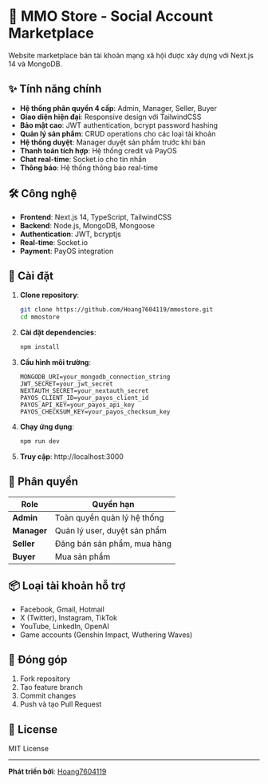 # 🛒 MMO Store - Social Account Marketplace

Website marketplace bán tài khoản mạng xã hội được xây dựng với Next.js 14 và MongoDB.

## ✨ Tính năng chính

- **Hệ thống phân quyền 4 cấp**: Admin, Manager, Seller, Buyer
- **Giao diện hiện đại**: Responsive design với TailwindCSS
- **Bảo mật cao**: JWT authentication, bcrypt password hashing
- **Quản lý sản phẩm**: CRUD operations cho các loại tài khoản
- **Hệ thống duyệt**: Manager duyệt sản phẩm trước khi bán
- **Thanh toán tích hợp**: Hệ thống credit và PayOS
- **Chat real-time**: Socket.io cho tin nhắn
- **Thông báo**: Hệ thống thông báo real-time

## 🛠️ Công nghệ

- **Frontend**: Next.js 14, TypeScript, TailwindCSS
- **Backend**: Node.js, MongoDB, Mongoose
- **Authentication**: JWT, bcryptjs
- **Real-time**: Socket.io
- **Payment**: PayOS integration

## 🚀 Cài đặt

1. **Clone repository**:
   ```bash
   git clone https://github.com/Hoang7604119/mmostore.git
   cd mmostore
   ```

2. **Cài đặt dependencies**:
   ```bash
   npm install
   ```

3. **Cấu hình môi trường**:
   ```env
   MONGODB_URI=your_mongodb_connection_string
   JWT_SECRET=your_jwt_secret
   NEXTAUTH_SECRET=your_nextauth_secret
   PAYOS_CLIENT_ID=your_payos_client_id
   PAYOS_API_KEY=your_payos_api_key
   PAYOS_CHECKSUM_KEY=your_payos_checksum_key
   ```

4. **Chạy ứng dụng**:
   ```bash
   npm run dev
   ```

5. **Truy cập**: http://localhost:3000

## 👥 Phân quyền

| Role | Quyền hạn |
|------|----------|
| **Admin** | Toàn quyền quản lý hệ thống |
| **Manager** | Quản lý user, duyệt sản phẩm |
| **Seller** | Đăng bán sản phẩm, mua hàng |
| **Buyer** | Mua sản phẩm |

## 📦 Loại tài khoản hỗ trợ

- Facebook, Gmail, Hotmail
- X (Twitter), Instagram, TikTok
- YouTube, LinkedIn, OpenAI
- Game accounts (Genshin Impact, Wuthering Waves)

## 🤝 Đóng góp

1. Fork repository
2. Tạo feature branch
3. Commit changes
4. Push và tạo Pull Request

## 📄 License

MIT License

---

**Phát triển bởi**: [Hoang7604119](https://github.com/Hoang7604119)